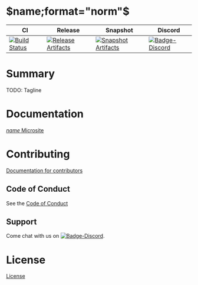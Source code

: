 # $name;format="norm"$

| CI | Release | Snapshot | Discord |
| --- | --- | --- | --- |
| [![Build Status][Badge-Circle]][Link-Circle] | [![Release Artifacts][Badge-SonatypeReleases]][Link-SonatypeReleases] | [![Snapshot Artifacts][Badge-SonatypeSnapshots]][Link-SonatypeSnapshots] | [![Badge-Discord]][Link-Discord] |

# Summary
TODO: Tagline

# Documentation
[$name$ Microsite](https://zio.github.io/$name;format="norm"$/)

# Contributing
[Documentation for contributors](https://zio.github.io/$name;format="norm"$/docs/about/about_contributing)

## Code of Conduct

See the [Code of Conduct](https://zio.github.io/$name;format="norm"$/docs/about/about_coc)

## Support

Come chat with us on [![Badge-Discord]][Link-Discord].


# License
[License](LICENSE)

[Badge-SonatypeReleases]: https://img.shields.io/nexus/r/https/oss.sonatype.org/dev.zio/$name;format="norm"$_2.12.svg "Sonatype Releases"
[Badge-SonatypeSnapshots]: https://img.shields.io/nexus/s/https/oss.sonatype.org/dev.zio/$name;format="norm"$_2.12.svg "Sonatype Snapshots"
[Badge-Discord]: https://img.shields.io/discord/629491597070827530?logo=discord "chat on discord"
[Badge-Circle]: https://circleci.com/gh/zio/$name;format="norm"$.svg?style=svg "circleci"
[Link-Circle]: https://circleci.com/gh/zio/$name;format="norm"$ "circleci"
[Link-SonatypeReleases]: https://oss.sonatype.org/content/repositories/releases/dev/zio/$name;format="norm"$_2.12/ "Sonatype Releases"
[Link-SonatypeSnapshots]: https://oss.sonatype.org/content/repositories/snapshots/dev/zio/$name;format="norm"$_2.12/ "Sonatype Snapshots"
[Link-Discord]: https://discord.gg/2ccFBr4 "Discord"

